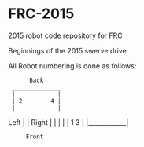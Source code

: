 FRC-2015
========

2015 robot code repository for FRC

Beginnings of the 2015 swerve drive

All Robot numbering is done as follows:

		  Back
     ______________
     |            |
     | 2        4 |
     |            |
Left |            | Right
     |            |
     |            |
     | 1        3 |
     |____________|

         Front